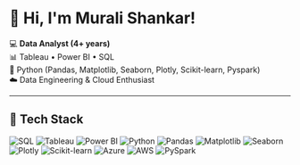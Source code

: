 # 👋 Hi, I'm Murali Shankar!  

💻 **Data Analyst (4+ years)**  
📊 Tableau • Power BI • SQL  
🐍 Python (Pandas, Matplotlib, Seaborn, Plotly, Scikit-learn, Pyspark)  
☁️ Data Engineering & Cloud Enthusiast  

---

## 🔧 Tech Stack
![SQL](https://img.shields.io/badge/SQL-336791?logo=postgresql&logoColor=white)
![Tableau](https://img.shields.io/badge/Tableau-E97627?logo=Tableau&logoColor=white)
![Power BI](https://img.shields.io/badge/Power%20BI-F2C811?logo=Power%20BI&logoColor=black)
![Python](https://img.shields.io/badge/Python-3776AB?logo=python&logoColor=white)
![Pandas](https://img.shields.io/badge/Pandas-150458?logo=pandas&logoColor=white)
![Matplotlib](https://img.shields.io/badge/Matplotlib-11557c?logo=plotly&logoColor=white)
![Seaborn](https://img.shields.io/badge/Seaborn-4C8CBF?logo=python&logoColor=white)
![Plotly](https://img.shields.io/badge/Plotly-3F4F75?logo=plotly&logoColor=white)
![Scikit-learn](https://img.shields.io/badge/Scikit--learn-F7931E?logo=scikit-learn&logoColor=white)
![Azure](https://img.shields.io/badge/Azure-0078D4?logo=microsoft-azure&logoColor=white)
![AWS](https://img.shields.io/badge/AWS-232F3E?logo=amazon-aws&logoColor=white)
![PySpark](https://raw.githubusercontent.com/devicons/devicon/master/icons/apache_spark/apache_spark-original.svg)

